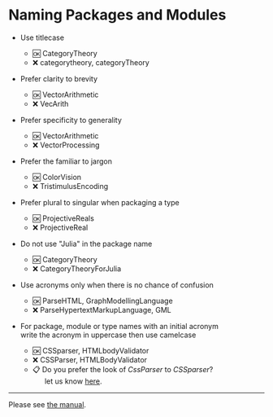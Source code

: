 # Naming Packages and Modules

- Use titlecase
  - :ok: CategoryTheory
  - :x:  categorytheory, categoryTheory
  
- Prefer clarity to brevity  
  - :ok: VectorArithmetic
  - :x:  VecArith
  
- Prefer specificity to generality  
  - :ok: VectorArithmetic
  - :x:  VectorProcessing

- Prefer the familiar to jargon  
  - :ok: ColorVision
  - :x:  TristimulusEncoding

- Prefer plural to singular when packaging a type
  - :ok: ProjectiveReals
  - :x:  ProjectiveReal

- Do not use "Julia" in the package name
  - :ok: CategoryTheory
  - :x:  CategoryTheoryForJulia

- Use acronyms only when there is no chance of confusion
  - :ok: ParseHTML, GraphModellingLanguage
  - :x: ParseHypertextMarkupLanguage, GML

- For package, module or type names with an initial acronym  
  write the acronym in uppercase then use camelcase
  - :ok:  CSSparser, HTMLbodyValidator
  - :x:  CSSParser, HTMLBodyValidator
  - :clipboard: Do you prefer the look of *CssParser* to *CSSparser*?  
    &nbsp;&nbsp;&nbsp;&nbsp;&nbsp;&nbsp;let us know [here](https://gitter.im/JuliaPraxis/prefer_CssScripts).     

------  
    
Please see [the manual](http://docs.julialang.org/en/latest/manual/packages/#guidelines-for-naming-a-package).


  
